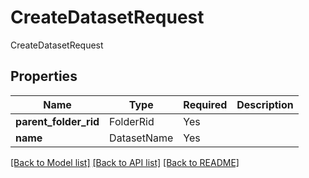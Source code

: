 # CreateDatasetRequest

CreateDatasetRequest

## Properties
| Name | Type | Required | Description |
| ------------ | ------------- | ------------- | ------------- |
**parent_folder_rid** | FolderRid | Yes |  |
**name** | DatasetName | Yes |  |


[[Back to Model list]](../../README.md#documentation-for-models) [[Back to API list]](../../README.md#documentation-for-api-endpoints) [[Back to README]](../../README.md)
